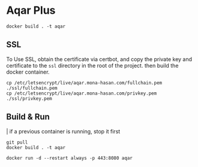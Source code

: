 # Aqar Plus

```
docker build . -t aqar
```

## SSL

To Use SSL, obtain the certificate via certbot, and copy the private key and certificate to the `ssl` directory in the root of the project.
then build the docker container.

```
cp /etc/letsencrypt/live/aqar.mona-hasan.com/fullchain.pem ./ssl/fullchain.pem
cp /etc/letsencrypt/live/aqar.mona-hasan.com/privkey.pem ./ssl/privkey.pem
```

## Build & Run

| if a previous container is running, stop it first

```
git pull
docker build . -t aqar
```

```
docker run -d --restart always -p 443:8080 aqar
```
